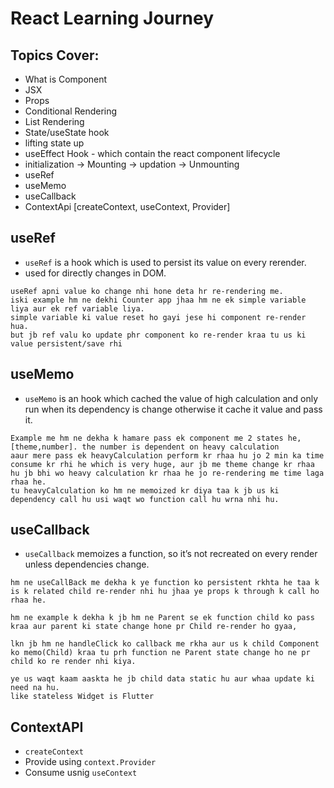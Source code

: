 # React Learning Journey

## Topics Cover:
- What is Component
- JSX
- Props
- Conditional Rendering
- List Rendering
- State/useState hook
- lifting state up
- useEffect Hook - which contain the react component lifecycle
- initialization -> Mounting -> updation -> Unmounting
- useRef
- useMemo
- useCallback
- ContextApi [createContext, useContext, Provider]

## useRef
- `useRef` is a hook which is used to persist its value on every rerender.
- used for directly changes in DOM.
```text
useRef apni value ko change nhi hone deta hr re-rendering me. 
iski example hm ne dekhi Counter app jhaa hm ne ek simple variable liya aur ek ref variable liya.
simple variable ki value reset ho gayi jese hi component re-render hua.
but jb ref valu ko update phr component ko re-render kraa tu us ki value persistent/save rhi
``` 

## useMemo
- `useMemo` is an hook which cached the value of high calculation and only run when its dependency is change otherwise it cache it value and pass it.
```text
Example me hm ne dekha k hamare pass ek component me 2 states he, [theme,number]. the number is dependent on heavy calculation
aaur mere pass ek heavyCalculation perform kr rhaa hu jo 2 min ka time consume kr rhi he which is very huge, aur jb me theme change kr rhaa hu jb bhi wo heavy calculation kr rhaa he jo re-rendering me time laga rhaa he.
tu heavyCalculation ko hm ne memoized kr diya taa k jb us ki dependency call hu usi waqt wo function call hu wrna nhi hu.
```

## useCallback
- `useCallback` memoizes a function, so it’s not recreated on every render unless dependencies change.
```text
hm ne useCallBack me dekha k ye function ko persistent rkhta he taa k is k related child re-render nhi hu jhaa ye props k through k call ho rhaa he.

hm ne example k dekha k jb hm ne Parent se ek function child ko pass kraa aur parent ki state change hone pr Child re-render ho gyaa,

lkn jb hm ne handleClick ko callback me rkha aur us k child Component ko memo(Child) kraa tu prh function ne Parent state change ho ne pr child ko re render nhi kiya.

ye us waqt kaam aaskta he jb child data static hu aur whaa update ki need na hu.
like stateless Widget is Flutter
```

## ContextAPI
- `createContext`
- Provide using `context.Provider`
- Consume usnig `useContext`